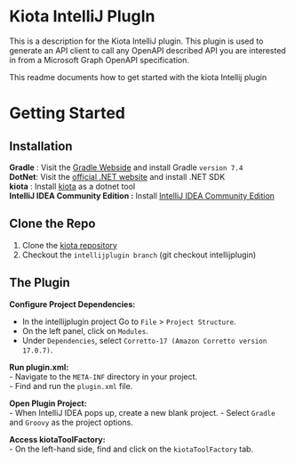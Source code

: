 # Kiota IntelliJ PlugIn
<!-- Plugin description -->
This is a description for the Kiota IntelliJ plugin. This plugin is used to generate an API client to call any OpenAPI described API you are interested in from a Microsoft Graph OpenAPI specification.
<!-- Plugin description end -->
This readme documents how to get started with the kiota Intellij plugin
# Getting Started
## Installation
**Gradle** : Visit the [Gradle Webside](https://gradle.org/install/) and install Gradle `version 7.4`   
**DotNet**: Visit the [official .NET website](https://dotnet.microsoft.com/en-us/download) and install .NET SDK  
**kiota** : Install [kiota](https://learn.microsoft.com/en-us/openapi/kiota/install#install-as-net-tool) as a dotnet tool  
**IntelliJ IDEA Community Edition :** Install [IntelliJ IDEA Community Edition](https://www.jetbrains.com/idea/download)  
## Clone the Repo

1. Clone the [kiota repository](https://www.jetbrains.com/idea/download) 
2. Checkout the `intellijplugin branch`  (git checkout intellijplugin)

## The Plugin
**Configure Project Dependencies:**
- In the intellijplugin project Go to `File` > `Project Structure`.
- On the left panel, click on `Modules`.
- Under `Dependencies`, select `Corretto-17 (Amazon Corretto version 17.0.7)`.

**Run plugin.xml:**  
    - Navigate to the `META-INF` directory in your project.  
    - Find and run the `plugin.xml` file.

**Open Plugin Project:**  
    - When IntelliJ IDEA pops up, create a new blank project.
    - Select `Gradle` and `Groovy` as the project options.

**Access kiotaToolFactory:**  
    - On the left-hand side, find and click on the `kiotaToolFactory` tab.






